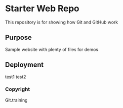 # Starter Web Repo

This repository is for showing how Git and GitHub work

## Purpose

Sample website with plenty of files for demos

## Deployment

test1
test2

### Copyright
Git.training